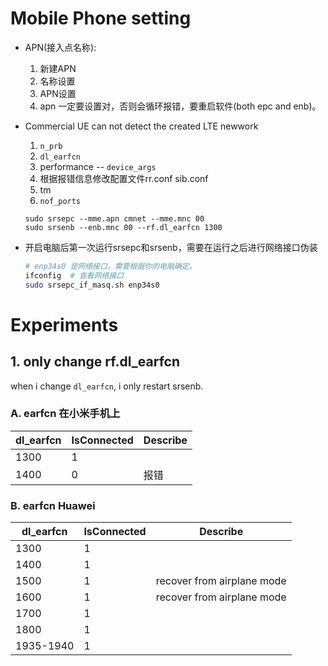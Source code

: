 # Mobile Phone setting

- APN(接入点名称): 
    1. 新建APN
    2. 名称设置
    3. APN设置
    4. apn 一定要设置对，否则会循环报错，要重启软件(both epc and enb)。


- Commercial UE can not detect the created LTE newwork
    1. `n_prb`
    2. `dl_earfcn`
    3. performance -- `device_args`
    4. 根据报错信息修改配置文件rr.conf sib.conf
    5. tm
    6. `nof_ports`

    ```
    sudo srsepc --mme.apn cmnet --mme.mnc 00
    sudo srsenb --enb.mnc 00 --rf.dl_earfcn 1300
    ```

- 开启电脑后第一次运行srsepc和srsenb，需要在运行之后进行网络接口伪装
    ```bash
    # enp34s0 是网络接口，需要根据你的电脑确定。
    ifconfig  # 查看网络接口
    sudo srsepc_if_masq.sh enp34s0
    ```


# Experiments

## 1. only change rf.dl_earfcn
when i change `dl_earfcn`, i only restart srsenb.

### A. earfcn 在小米手机上
| dl_earfcn | IsConnected | Describe |
|-----------|-------------|----------|
| 1300      | 1           |          |
| 1400      | 0           | 报错     |

    
### B. earfcn Huawei
| dl_earfcn | IsConnected | Describe                   |
|-----------|-------------|----------------------------|
| 1300      | 1           |                            |
| 1400      | 1           |                            |
| 1500      | 1           | recover from airplane mode |
| 1600      | 1           | recover from airplane mode     | 
| 1700      | 1           |                            |
| 1800      | 1           |                            |
| 1935-1940 | 1           |                            |
